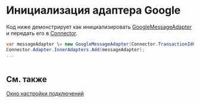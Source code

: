 # Инициализация адаптера Google

Код ниже демонстрирует как инициализировать [GoogleMessageAdapter](../api/StockSharp.Google.GoogleMessageAdapter.html) и передать его в [Connector](../api/StockSharp.Algo.Connector.html).

```cs
var messageAdapter \= new GoogleMessageAdapter(Connector.TransactionIdGenerator);
Connector.Adapter.InnerAdapters.Add(messageAdapter);
...	
							
```

## См. также

[Окно настройки подключений](API_UI_ConnectorWindow.md)
